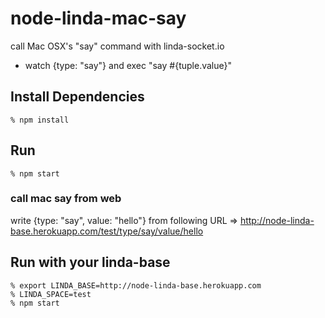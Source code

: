 node-linda-mac-say
==================
call Mac OSX's "say" command with linda-socket.io

- watch {type: "say"} and exec "say #{tuple.value}"


## Install Dependencies

    % npm install


## Run

    % npm start

### call mac say from web

write {type: "say", value: "hello"} from following URL
=> http://node-linda-base.herokuapp.com/test/type/say/value/hello


## Run with your linda-base

    % export LINDA_BASE=http://node-linda-base.herokuapp.com
    % LINDA_SPACE=test
    % npm start
